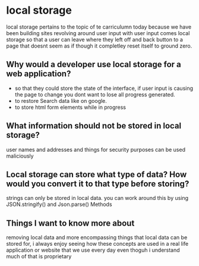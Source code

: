 # local storage

local storage pertains to the topic of te carriculumn today because we have been building sites revolving around user input
with user input comes local storage so that a user can leave where they left off and back button to a page that doesnt seem as if though it completley reset itself to ground zero.

## Why would a developer use local storage for a web application?

- so that they could store the state of the interface, if user input is causing     the page to change you dont want to lose all progress generated.
- to restore Search data like on google.
- to store html form elements while in progress

## What information should not be stored in local storage?
user names and addresses and things for security purposes can be used maliciously
## Local storage can store what type of data? How would you convert it to that type before storing?

strings can only be stored in local data. you can work around this by using JSON.stringify() and Json.parse() Methods

## Things I want to know more about

removing local data and more encompassing things that local data can be stored for, i always enjoy seeing how these concepts are used in a real life application or website that we use every day even thoguh i understand much of that is proprietary
